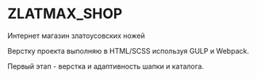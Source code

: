 # ZLATMAX_SHOP
Интернет магазин златоусовских ножей

Верстку проекта выполняю в HTML/SCSS используя GULP и Webpack.

Первый этап - верстка и адаптивность шапки и каталога.
